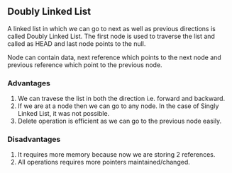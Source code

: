 ## Doubly Linked List

A linked list in which we can go to next as well as previous directions is called Doubly Linked List. 
The first node is used to traverse the list and called as HEAD and last node points to the null.

Node can contain data, next reference which points to the next node and previous reference which point to the previous node. 

### Advantages 

1. We can travese the list in both the direction i.e. forward and backward.
2. If we are at a node then we can go to any node. In the case of Singly Linked List, it was not possible.
3. Delete operation is efficient as we can go to the previous node easily.

### Disadvantages

1. It requires more memory because now we are storing 2 references. 
2. All operations requires more pointers maintained/changed. 